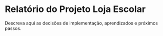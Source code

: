 # Relatório do Projeto Loja Escolar

Descreva aqui as decisões de implementação, aprendizados e próximos passos.
